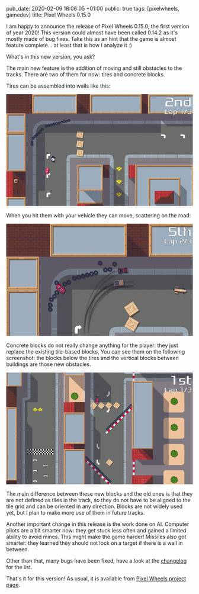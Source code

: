 pub_date: 2020-02-09 18:06:05 +01:00
public: true
tags: [pixelwheels, gamedev]
title: Pixel Wheels 0.15.0

I am happy to announce the release of Pixel Wheels 0.15.0, the first version of year 2020! This version could almost have been called 0.14.2 as it's mostly made of bug fixes. Take this as an hint that the game is almost feature complete... at least that is how I analyze it :)

What's in this new version, you ask?

<!-- break -->

The main new feature is the addition of moving and still obstacles to the tracks. There are two of them for now: tires and concrete blocks.

Tires can be assembled into walls like this:

![tire wall](tire-wall.png)

When you hit them with your vehicle they can move, scattering on the road:

![Hitting the tire wall](hitting-tire-wall.png)

Concrete blocks do not really change anything for the player: they just replace the existing tile-based blocks. You can see them on the following screenshot: the blocks below the tires and the vertical blocks between buildings are those new obstacles.

![Blocks](blocks.png)

The main difference between these new blocks and the old ones is that they are not defined as tiles in the track, so they do not have to be aligned to the tile grid and can be oriented in any direction. Blocks are not widely used yet, but I plan to make more use of them in future tracks. 

Another important change in this release is the work done on AI. Computer pilots are a bit smarter now: they get stuck less often and gained a limited ability to avoid mines. This might make the game harder! Missiles also  got smarter: they learned they should not lock on a target if there is a wall in between.

Other than that, many bugs have been fixed, have a look at the [changelog][] for the list.

That's it for this version! As usual, it is available from [Pixel Wheels project page](/projects/pixelwheels).

[changelog]: https://github.com/agateau/pixelwheels/blob/0.15.0/CHANGELOG.md